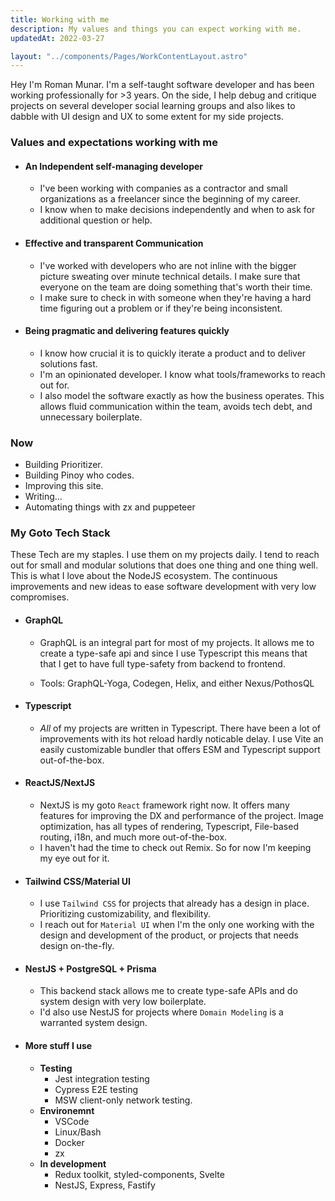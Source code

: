 ```yaml
---
title: Working with me
description: My values and things you can expect working with me.
updatedAt: 2022-03-27

layout: "../components/Pages/WorkContentLayout.astro"
---
```


Hey I'm Roman Munar. I'm a self-taught software developer and has been working professionally for >3 years. On the side, I help debug and critique projects on several developer social learning groups and also likes to dabble with UI design and UX to some extent for my side projects.

### Values and expectations working with me

- #### An Independent self-managing developer
  - I've been working with companies as a contractor and small organizations as a freelancer since the beginning of my career.
  - I know when to make decisions independently and when to ask for additional question or help.
- #### Effective and transparent Communication
  - I've worked with developers who are not inline with the bigger picture sweating over minute technical details. I make sure that everyone on the team are doing something that's worth their time.
  - I make sure to check in with someone when they're having a hard time figuring out a problem or if they're being inconsistent.
- #### Being pragmatic and delivering features quickly
  - I know how crucial it is to quickly iterate a product and to deliver solutions fast.
  - I'm an opinionated developer. I know what tools/frameworks to reach out for.
  - I also model the software exactly as how the business operates. This allows fluid communication within the team, avoids tech debt, and unnecessary boilerplate.

### Now

- Building Prioritizer.
- Building Pinoy who codes.
- Improving this site.
- Writing...
- Automating things with zx and puppeteer

### My Goto Tech Stack

These Tech are my staples. I use them on my projects daily. I tend to reach out for small and modular solutions that does one thing and one thing well. This is what I love about the NodeJS ecosystem. The continuous improvements and new ideas to ease software development with very low compromises.

- #### GraphQL

  - GraphQL is an integral part for most of my projects. It allows me to create a type-safe api and since I use Typescript this means that that I get to have full type-safety from backend to frontend.

  - Tools: GraphQL-Yoga, Codegen, Helix, and either Nexus/PothosQL

- #### Typescript

  - _All_ of my projects are written in Typescript. There have been a lot of improvements with its hot reload hardly noticable delay. I use Vite an easily customizable bundler that offers ESM and Typescript support out-of-the-box.

- #### ReactJS/NextJS

  - NextJS is my goto `React` framework right now. It offers many features for improving the DX and performance of the project. Image optimization, has all types of rendering, Typescript, File-based routing, i18n, and much more out-of-the-box.
  - I haven't had the time to check out Remix. So for now I'm keeping my eye out for it.

- #### Tailwind CSS/Material UI

  - I use `Tailwind CSS` for projects that already has a design in place. Prioritizing customizability, and flexibility.
  - I reach out for `Material UI` when I'm the only one working with the design and development of the product, or projects that needs design on-the-fly.

- #### NestJS + PostgreSQL + Prisma

  - This backend stack allows me to create type-safe APIs and do system design with very low boilerplate.
  - I'd also use NestJS for projects where `Domain Modeling` is a warranted system design.

- #### More stuff I use
  - **Testing**
    - Jest integration testing
    - Cypress E2E testing
    - MSW client-only network testing.
  - **Environemnt**
    - VSCode
    - Linux/Bash
    - Docker
    - zx
  - **In development**
    - Redux toolkit, styled-components, Svelte
    - NestJS, Express, Fastify
